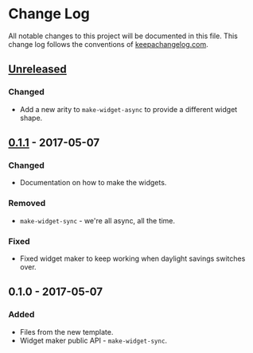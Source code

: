 # Change Log
All notable changes to this project will be documented in this file. This change log follows the conventions of [keepachangelog.com](http://keepachangelog.com/).

## [Unreleased]
### Changed
- Add a new arity to `make-widget-async` to provide a different widget shape.

## [0.1.1] - 2017-05-07
### Changed
- Documentation on how to make the widgets.

### Removed
- `make-widget-sync` - we're all async, all the time.

### Fixed
- Fixed widget maker to keep working when daylight savings switches over.

## 0.1.0 - 2017-05-07
### Added
- Files from the new template.
- Widget maker public API - `make-widget-sync`.

[Unreleased]: https://github.com/your-name/clojure-scribbles/compare/0.1.1...HEAD
[0.1.1]: https://github.com/your-name/clojure-scribbles/compare/0.1.0...0.1.1
